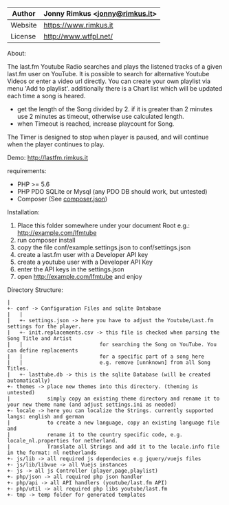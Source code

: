 Author | Jonny Rimkus &lt;jonny@rimkus.it&gt;
------ | ---------------------------
Website | https://www.rimkus.it
License | http://www.wtfpl.net/



About:

The last.fm Youtube Radio searches and plays the listened tracks of a given last.fm user on YouTube.
It is possible to search for alternative Youtube Videos or enter a video url directly.
You can create your own playlist via menu 'Add to playlist'.
additionally there is a Chart list which will be updated each time a song is heared.

  * get the length of the Song divided by 2. 
  if it is greater than 2 minutes use 2 minutes as timeout, 
  otherwise use calculated length. 
  * when Timeout is reached, increase playcount for Song.

The Timer is designed to stop when player is paused,
and will continue when the player continues to play. 


Demo: http://lastfm.rimkus.it


requirements:

* PHP >= 5.6
* PHP PDO SQLite or Mysql (any PDO DB should work, but untested)
* Composer (See [composer.json](file://./composer.json]))

Installation:

1. Place this folder somewhere under your document Root e.g.: http://example.com/lfmtube
2. run composer install
3. copy the file conf/example.settings.json to conf/settings.json
4. create a last.fm user with a Developer API key
5. create a youtube user with a Developer API Key
6. enter the API keys in the settings.json
7. open http://example.com/lfmtube and enjoy

Directory Structure:
```
|
+- conf -> Configuration Files and sqlite Database
|   |
|   +- settings.json -> here you have to adjust the Youtube/Last.fm settings for the player.
|   +- init.replacements.csv -> this file is checked when parsing the Song Title and Artist 
|   |                         for searching the Song on YouTube. You can define replacements 
|   |                         for a specific part of a song here 
|   |                         e.g. remove [unnknown] from all Song Titles.
|   +- lasttube.db -> this is the sqlite Database (will be created automatically)
+- themes -> place new themes into this directory. (theming is untested)
|            simply copy an existing theme directory and rename it to your new theme name (and adjust settings.ini as needed)
+- locale -> here you can localize the Strings. currently supported langs: english and german
|            to create a new language, copy an existing language file and 
|            rename it to the country specific code, e.g. locale_nl.properties for netherland. 
|            Translate all Strings and add it to the locale.info file in the format: nl netherlands
+- js/lib -> all required js dependecies e.g jquery/vuejs files
+- js/lib/libvue -> all Vuejs instances
+- js -> all js Controller (player,page,playlist)
+- php/json -> all required php json handler
+- php/api -> all API handlers (youtube/last.fm API)
+- php/util -> all required php libs youtube/last.fm
+- tmp -> temp folder for generated templates
```
